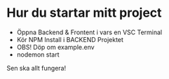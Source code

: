 # Hur du startar mitt project

- Öppna Backend & Frontent i vars en VSC Terminal
- Kör NPM Install i BACKEND Projektet
- OBS! Döp om example.env
- nodemon start

Sen ska allt fungera!
